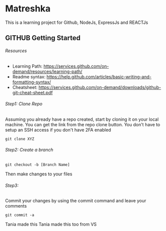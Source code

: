 # Matreshka

This is a learning project for Github, NodeJs, ExpressJs and REACTJs
## GITHUB Getting Started 
###### Resources 
- Learning Path: https://services.github.com/on-demand/resources/learning-path/
- Readme syntax: https://help.github.com/articles/basic-writing-and-formatting-syntax/
- Cheatsheet: https://services.github.com/on-demand/downloads/github-git-cheat-sheet.pdf

###### Step1: Clone Repo
Assuming you already have a repo created, start by cloning it on your local machine. You can get the link from the repo clone button. You don't have to setup an SSH access if you don't have 2FA enabled 
```
git clone XYZ
``` 
###### Step2: Create a branch 

```
git checkout -b [Branch Name]
```
Then make changes to your files

###### Step3:  

Commit your changes by using the commit command and leave your comments 

```
git commit -a 
```

Tania made this
Tania made this too from VS